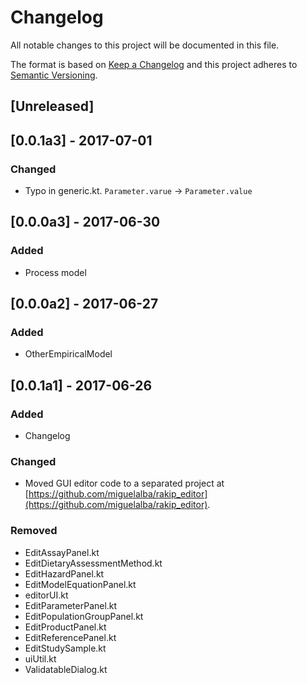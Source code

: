 # Changelog
All notable changes to this project will be documented in this file.

The format is based on [Keep a Changelog](http://keepachangelog.com/en/1.0.0/)
and this project adheres to [Semantic Versioning](http://semver.org/spec/v2.0.0.html).

## [Unreleased]

## [0.0.1a3] - 2017-07-01
### Changed
- Typo in generic.kt. `Parameter.varue` -> `Parameter.value`

## [0.0.0a3] - 2017-06-30
### Added
- Process model

## [0.0.0a2] - 2017-06-27
### Added
- OtherEmpiricalModel

## [0.0.1a1] - 2017-06-26
### Added
- Changelog

### Changed
- Moved GUI editor code to a separated project at
  [https://github.com/miguelalba/rakip_editor](https://github.com/miguelalba/rakip_editor).

### Removed
- EditAssayPanel.kt
- EditDietaryAssessmentMethod.kt
- EditHazardPanel.kt
- EditModelEquationPanel.kt
- editorUI.kt
- EditParameterPanel.kt
- EditPopulationGroupPanel.kt
- EditProductPanel.kt
- EditReferencePanel.kt
- EditStudySample.kt
- uiUtil.kt
- ValidatableDialog.kt

